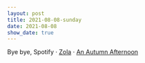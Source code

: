 ```yaml
---
layout: post
title: 2021-08-08-sunday
date: 2021-08-08
show_date: true
---
```


Bye bye, Spotify · [Zola](https://letterboxd.com/javier/film/zola/) · [An Autumn Afternoon](https://letterboxd.com/javier/film/an-autumn-afternoon)